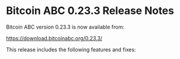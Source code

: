 # Bitcoin ABC 0.23.3 Release Notes

Bitcoin ABC version 0.23.3 is now available from:

  <https://download.bitcoinabc.org/0.23.3/>

This release includes the following features and fixes:

